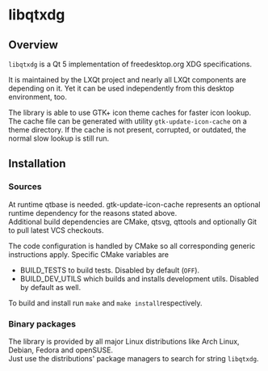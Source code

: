 # libqtxdg

## Overview

`libqtxdg` is a Qt 5 implementation of freedesktop.org XDG specifications.   

It is maintained by the LXQt project and nearly all LXQt components are depending on it. Yet it can be used independently from this desktop environment, too.   

The library is able to use GTK+ icon theme caches for faster icon lookup. The cache file can be generated with utility `gtk-update-icon-cache` on a theme directory. If the cache is not present, corrupted, or outdated, the normal slow lookup is still run.   

## Installation

### Sources

At runtime qtbase is needed. gtk-update-icon-cache represents an optional runtime dependency for the reasons stated above.   
Additional build dependencies are CMake, qtsvg, qttools and optionally Git to pull latest VCS checkouts.

The code configuration is handled by CMake so all corresponding generic instructions apply. Specific CMake variables are
* BUILD_TESTS to build tests. Disabled by default (`OFF`).
* BUILD_DEV_UTILS which builds and installs development utils. Disabled by default as well.

To build and install run `make` and `make install`respectively.

### Binary packages

The library is provided by all major Linux distributions like Arch Linux, Debian, Fedora and openSUSE.   
Just use the distributions' package managers to search for string `libqtxdg`.


